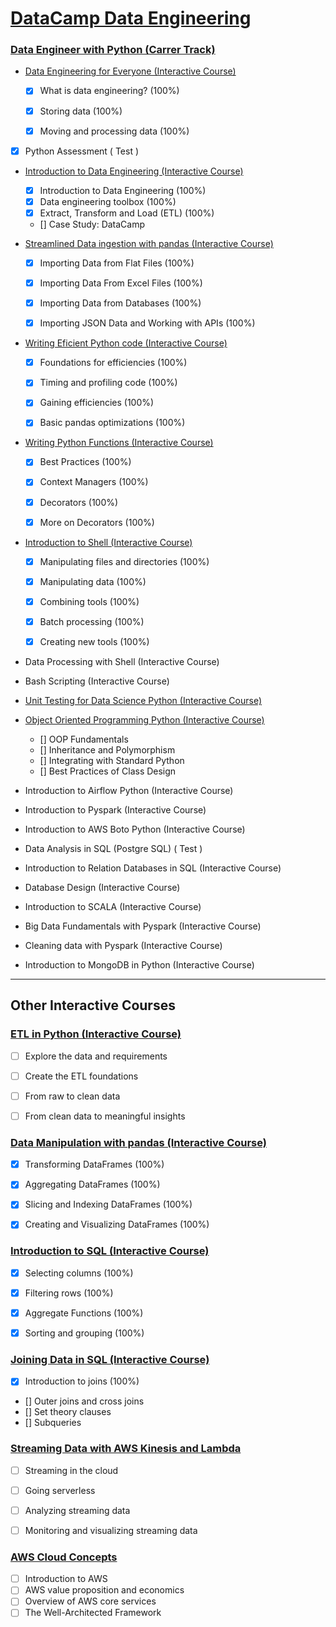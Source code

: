 # [DataCamp Data Engineering](https://datacamp.com)

### [Data Engineer with Python (Carrer Track)](https://app.datacamp.com/learn/career-tracks/data-engineer-with-python)

- [Data Engineering for Everyone (Interactive Course)](https://app.datacamp.com/learn/courses/data-engineering-for-everyone)
    - [x]  What is data engineering? (100%)
    - [x]  Storing data (100%)
    - [x]  Moving and processing data (100%)


- [x]  Python Assessment ( Test )


- [Introduction to Data Engineering (Interactive Course)](https://app.datacamp.com/learn/courses/introduction-to-data-engineering)
    - [x]  Introduction to Data Engineering (100%)
    - [x]  Data engineering toolbox (100%)
    - [x]  Extract, Transform and Load (ETL) (100%)
    - []  Case Study: DataCamp


- [Streamlined Data ingestion with pandas (Interactive Course)](https://app.datacamp.com/learn/courses/streamlined-data-ingestion-with-pandas)
    - [x]  Importing Data from Flat Files (100%)
    - [x]  Importing Data From Excel Files (100%)
    - [X]  Importing Data from Databases (100%)
    - [x]  Importing JSON Data and Working with APIs (100%)


- [Writing Eficient Python code (Interactive Course)](https://app.datacamp.com/learn/courses/writing-efficient-python-code)
    - [x]  Foundations for efficiencies (100%)
    - [X]  Timing and profiling code (100%)
    - [X]  Gaining efficiencies (100%)
    - [X]  Basic pandas optimizations (100%)


- [Writing Python Functions (Interactive Course)](https://app.datacamp.com/learn/courses/writing-functions-in-python)
    - [x]  Best Practices (100%)
    - [X]  Context Managers (100%)
    - [X]  Decorators (100%)
    - [x]  More on Decorators (100%)


- [Introduction to Shell (Interactive Course)](https://app.datacamp.com/learn/courses/introduction-to-shell)
    - [x]  Manipulating files and directories (100%)
    - [x]  Manipulating data (100%)
    - [x]  Combining tools (100%)
    - [x]  Batch processing (100%)
    - [x]  Creating new tools (100%)


- Data Processing with Shell (Interactive Course)


- Bash Scripting (Interactive Course)


- [Unit Testing for Data Science Python (Interactive Course)](https://app.datacamp.com/learn/courses/unit-testing-for-data-science-in-python)


- [Object Oriented Programming Python (Interactive Course)](https://app.datacamp.com/learn/courses/object-oriented-programming-in-python)
    - []  OOP Fundamentals 
    - []  Inheritance and Polymorphism 
    - []  Integrating with Standard Python 
    - []  Best Practices of Class Design 


- Introduction to Airflow Python (Interactive Course) 


- Introduction to Pyspark (Interactive Course)


- Introduction to AWS Boto Python (Interactive Course)


- Data Analysis in SQL (Postgre SQL) ( Test )


- Introduction to Relation Databases in SQL (Interactive Course)


- Database Design (Interactive Course)


- Introduction to SCALA (Interactive Course)


- Big Data Fundamentals with Pyspark (Interactive Course)


- Cleaning data with Pyspark (Interactive Course)


- Introduction to MongoDB in Python (Interactive Course)

---

## Other Interactive Courses

### [ETL in Python (Interactive Course)](https://app.datacamp.com/learn/courses/etl-in-python)
- [ ]  Explore the data and requirements
- [ ]  Create the ETL foundations
- [ ]  From raw to clean data
- [ ]  From clean data to meaningful insights


### [Data Manipulation with pandas (Interactive Course)](https://app.datacamp.com/learn/courses/data-manipulation-with-pandas)
- [x]  Transforming DataFrames (100%)
- [x]  Aggregating DataFrames (100%)
- [x]  Slicing and Indexing DataFrames (100%)
- [x]  Creating and Visualizing DataFrames (100%)


### [Introduction to SQL (Interactive Course)](https://app.datacamp.com/learn/courses/introduction-to-sql) 
- [x] Selecting columns (100%)
- [x] Filtering rows (100%)
- [x] Aggregate Functions (100%)
- [x] Sorting and grouping  (100%)


### [Joining Data in SQL (Interactive Course)](https://app.datacamp.com/learn/courses/joining-data-in-sql)
- [x] Introduction to joins (100%)
- [] Outer joins and cross joins 
- [] Set theory clauses 
- [] Subqueries


### [Streaming Data with AWS Kinesis and Lambda](https://app.datacamp.com/learn/courses/streaming-data-with-aws-kinesis-and-lambda)
- [ ] Streaming in the cloud
- [ ] Going serverless 
- [ ] Analyzing streaming data 
- [ ] Monitoring and visualizing streaming data 


### [AWS Cloud Concepts](https://app.datacamp.com/learn/courses/aws-cloud-concepts)
- [ ] Introduction to AWS 
- [ ] AWS value proposition and economics 
- [ ] Overview of AWS core services 
- [ ] The Well-Architected Framework 